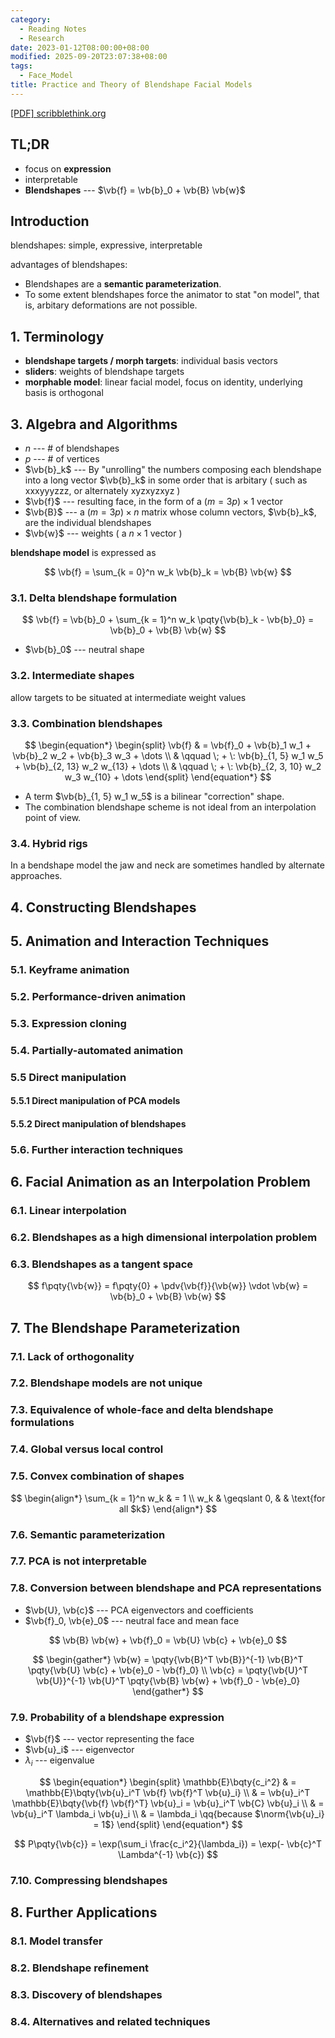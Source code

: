 ```yaml
---
category:
  - Reading Notes
  - Research
date: 2023-01-12T08:00:00+08:00
modified: 2025-09-20T23:07:38+08:00
tags:
  - Face_Model
title: Practice and Theory of Blendshape Facial Models
---
```


[[PDF] scribblethink.org](http://www.scribblethink.org/Work/Pdfs/blendshapes_MAIN.pdf)

## TL;DR

- focus on **expression**
- interpretable
- **Blendshapes** --- $\vb{f} = \vb{b}_0 + \vb{B} \vb{w}$

## Introduction

blendshapes: simple, expressive, interpretable

advantages of blendshapes:

- Blendshapes are a **semantic parameterization**.
- To some extent blendshapes force the animator to stat "on model", that is, arbitary deformations are not possible.

## 1. Terminology

- **blendshape targets / morph targets**: individual basis vectors
- **sliders**: weights of blendshape targets
- **morphable model**: linear facial model, focus on identity, underlying basis is orthogonal

## 3. Algebra and Algorithms

- $n$ --- # of blendshapes
- $p$ --- # of vertices
- $\vb{b}_k$ --- By "unrolling" the numbers composing each blendshape into a long vector $\vb{b}_k$ in some order that is arbitary ( such as xxxyyyzzz, or alternately xyzxyzxyz )
- $\vb{f}$ --- resulting face, in the form of a $(m = 3 p) \times 1$ vector
- $\vb{B}$ --- a $(m = 3 p) \times n$ matrix whose column vectors, $\vb{b}_k$, are the individual blendshapes
- $\vb{w}$ --- weights ( a $n \times 1$ vector )

**blendshape model** is expressed as

$$
\vb{f} = \sum_{k = 0}^n w_k \vb{b}_k = \vb{B} \vb{w}
$$

### 3.1. Delta blendshape formulation

$$
\vb{f}
= \vb{b}_0 + \sum_{k = 1}^n w_k \pqty{\vb{b}_k - \vb{b}_0}
= \vb{b}_0 + \vb{B} \vb{w}
$$

- $\vb{b}_0$ --- neutral shape

### 3.2. Intermediate shapes

allow targets to be situated at intermediate weight values

### 3.3. Combination blendshapes

$$
\begin{equation*}
  \begin{split}
    \vb{f} & = \vb{f}_0 + \vb{b}_1 w_1 + \vb{b}_2 w_2 + \vb{b}_3 w_3 + \dots          \\
           & \qquad \; + \: \vb{b}_{1, 5} w_1 w_5 + \vb{b}_{2, 13} w_2 w_{13} + \dots \\
           & \qquad \; + \: \vb{b}_{2, 3, 10} w_2 w_3 w_{10} + \dots
  \end{split}
\end{equation*}
$$

- A term $\vb{b}_{1, 5} w_1 w_5$ is a bilinear "correction" shape.
- The combination blendshape scheme is not ideal from an interpolation point of view.

### 3.4. Hybrid rigs

In a bendshape model the jaw and neck are sometimes handled by alternate approaches.

## 4. Constructing Blendshapes

## 5. Animation and Interaction Techniques

### 5.1. Keyframe animation

### 5.2. Performance-driven animation

### 5.3. Expression cloning

### 5.4. Partially-automated animation

### 5.5 Direct manipulation

#### 5.5.1 Direct manipulation of PCA models

#### 5.5.2 Direct manipulation of blendshapes

### 5.6. Further interaction techniques

## 6. Facial Animation as an Interpolation Problem

### 6.1. Linear interpolation

### 6.2. Blendshapes as a high dimensional interpolation problem

### 6.3. Blendshapes as a tangent space

$$
f\pqty{\vb{w}}
= f\pqty{0} + \pdv{\vb{f}}{\vb{w}} \vdot \vb{w}
= \vb{b}_0 + \vb{B} \vb{w}
$$

## 7. The Blendshape Parameterization

### 7.1. Lack of orthogonality

### 7.2. Blendshape models are not unique

### 7.3. Equivalence of whole-face and delta blendshape formulations

### 7.4. Global versus local control

### 7.5. Convex combination of shapes

$$
\begin{align*}
  \sum_{k = 1}^n w_k & = 1                                \\
  w_k                & \geqslant 0, &  & \text{for all $k$}
\end{align*}
$$

### 7.6. Semantic parameterization

### 7.7. PCA is not interpretable

### 7.8. Conversion between blendshape and PCA representations

- $\vb{U}, \vb{c}$ --- PCA eigenvectors and coefficients
- $\vb{f}_0, \vb{e}_0$ --- neutral face and mean face

$$
\vb{B} \vb{w} + \vb{f}_0 = \vb{U} \vb{c} + \vb{e}_0
$$

$$
\begin{gather*}
  \vb{w} = \pqty{\vb{B}^T \vb{B}}^{-1} \vb{B}^T \pqty{\vb{U} \vb{c} + \vb{e}_0 - \vb{f}_0} \\
  \vb{c} = \pqty{\vb{U}^T \vb{U}}^{-1} \vb{U}^T \pqty{\vb{B} \vb{w} + \vb{f}_0 - \vb{e}_0}
\end{gather*}
$$

### 7.9. Probability of a blendshape expression

- $\vb{f}$ --- vector representing the face
- $\vb{u}_i$ --- eigenvector
- $\lambda_i$ --- eigenvalue

$$
\begin{equation*}
  \begin{split}
    \mathbb{E}\bqty{c_i^2}
     & = \mathbb{E}\bqty{\vb{u}_i^T \vb{f} \vb{f}^T \vb{u}_i}                              \\
     & = \vb{u}_i^T \mathbb{E}\bqty{\vb{f} \vb{f}^T} \vb{u}_i = \vb{u}_i^T \vb{C} \vb{u}_i \\
     & = \vb{u}_i^T \lambda_i \vb{u}_i                                                     \\
     & = \lambda_i \qq{because $\norm{\vb{u}_i} = 1$}
  \end{split}
\end{equation*}
$$

$$
P\pqty{\vb{c}} = \exp(\sum_i \frac{c_i^2}{\lambda_i}) = \exp(- \vb{c}^T \Lambda^{-1} \vb{c})
$$

### 7.10. Compressing blendshapes

## 8. Further Applications

### 8.1. Model transfer

### 8.2. Blendshape refinement

### 8.3. Discovery of blendshapes

### 8.4. Alternatives and related techniques
